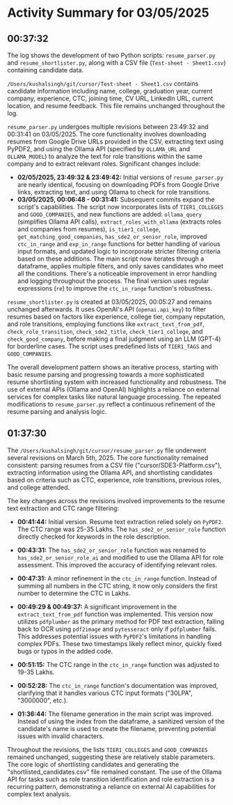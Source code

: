 # Activity Summary for 03/05/2025

## 00:37:32
The log shows the development of two Python scripts: `resume_parser.py` and `resume_shortlister.py`,  along with a CSV file (`Test-sheet - Sheet1.csv`) containing candidate data.

`/Users/kushalsingh/git/cursor/Test-sheet - Sheet1.csv`  contains candidate information including name, college, graduation year, current company, experience, CTC, joining time, CV URL, LinkedIn URL, current location, and resume feedback. This file remains unchanged throughout the log.

`resume_parser.py` undergoes multiple revisions between 23:49:32 and 00:31:41 on 03/05/2025.  The core functionality involves downloading resumes from Google Drive URLs provided in the CSV, extracting text using PyPDF2, and using the Ollama API (specified by `OLLAMA_URL` and `OLLAMA_MODEL`) to analyze the text for role transitions within the same company and to extract relevant roles.  Significant changes include:

* **02/05/2025, 23:49:32 & 23:49:42:** Initial versions of `resume_parser.py` are nearly identical, focusing on downloading PDFs from Google Drive links, extracting text, and using Ollama to check for role transitions.
* **03/05/2025, 00:06:48 - 00:31:41:**  Subsequent commits expand the script's capabilities.  The script now incorporates lists of `TIER1_COLLEGES` and `GOOD_COMPANIES`, and new functions are added: `ollama_query` (simplifies Ollama API calls), `extract_roles_with_ollama` (extracts roles and companies from resumes), `is_tier1_college`, `get_matching_good_companies`, `has_sde2_or_senior_role`,  improved `ctc_in_range` and `exp_in_range` functions for better handling of various input formats, and updated logic to incorporate stricter filtering criteria based on these additions.  The main script now iterates through a dataframe, applies multiple filters, and only saves candidates who meet all the conditions.  There's a noticeable improvement in error handling and logging throughout the process.  The final version uses regular expressions (`re`) to improve the `ctc_in_range` function's robustness.


`resume_shortlister.py` is created at 03/05/2025, 00:05:27 and remains unchanged afterwards. It uses OpenAI's API (`openai.api_key`) to filter resumes based on factors like experience, college tier, company reputation, and role transitions, employing functions like  `extract_text_from_pdf`, `check_role_transition`, `check_sde2_title`, `check_tier1_college`, and `check_good_company`, before making a final judgment using an LLM (GPT-4) for borderline cases.  The script uses predefined lists of `TIER1_TAGS` and `GOOD_COMPANIES`.


The overall development pattern shows an iterative process, starting with basic resume parsing and progressing towards a more sophisticated resume shortlisting system with increased functionality and robustness.  The use of external APIs (Ollama and OpenAI) highlights a reliance on external services for complex tasks like natural language processing.  The repeated modifications to `resume_parser.py` reflect a continuous refinement of the resume parsing and analysis logic.


## 01:37:30
The `/Users/kushalsingh/git/cursor/resume_parser.py` file underwent several revisions on March 5th, 2025.  The core functionality remained consistent: parsing resumes from a CSV file ("cursor/SDE3-Platform.csv"), extracting information using the Ollama API, and shortlisting candidates based on criteria such as CTC, experience, role transitions, previous roles, and college attended.


The key changes across the revisions involved improvements to the resume text extraction and CTC range filtering:

* **00:41:44:** Initial version.  Resume text extraction relied solely on `PyPDF2`.  The CTC range was 25-35 Lakhs.  The `has_sde2_or_senior_role` function directly checked for keywords in the role description.

* **00:43:31:** The `has_sde2_or_senior_role` function was renamed to `has_sde2_or_senior_role_ai` and modified to use the Ollama API for role assessment.  This improved the accuracy of identifying relevant roles.

* **00:47:31:** A minor refinement in the `ctc_in_range` function. Instead of summing all numbers in the CTC string, it now only considers the first number to determine the CTC in Lakhs.

* **00:49:29 & 00:49:37:**  A significant improvement in the `extract_text_from_pdf` function was implemented. This version now utilizes `pdfplumber` as the primary method for PDF text extraction, falling back to OCR using `pdf2image` and `pytesseract` only if `pdfplumber` fails. This addresses potential issues with `PyPDF2`'s limitations in handling complex PDFs.  These two timestamps likely reflect minor, quickly fixed bugs or typos in the added code.

* **00:51:15:** The CTC range in the `ctc_in_range` function was adjusted to 19-35 Lakhs.

* **00:52:28:**  The `ctc_in_range` function's documentation was improved, clarifying that it handles various CTC input formats ("30LPA", "3000000", etc.).

* **01:36:44:** The filename generation in the main script was improved.  Instead of using the index from the dataframe, a sanitized version of the candidate's name is used to create the filename, preventing potential issues with invalid characters.

Throughout the revisions, the lists `TIER1_COLLEGES` and `GOOD_COMPANIES` remained unchanged, suggesting these are relatively stable parameters.  The core logic of shortlisting candidates and generating the "shortlisted_candidates.csv" file remained constant.  The use of the Ollama API for tasks such as role transition identification and role extraction is a recurring pattern, demonstrating a reliance on external AI capabilities for complex text analysis.

